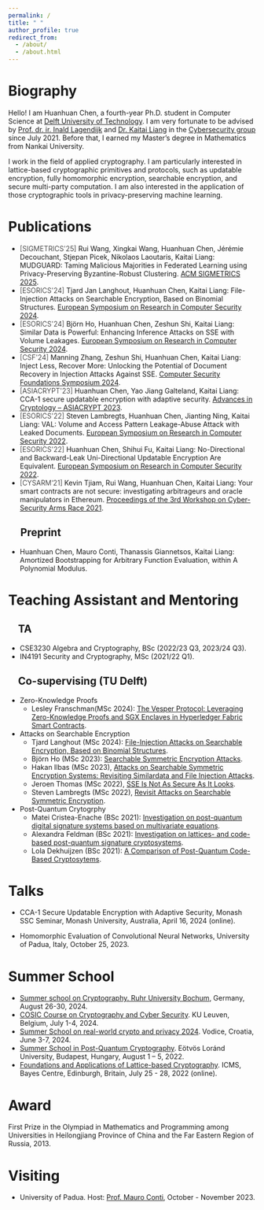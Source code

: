 ```yaml
---
permalink: /
title: " "
author_profile: true
redirect_from: 
  - /about/
  - /about.html
---
```


Biography
======

Hello! I am Huanhuan Chen, a fourth-year Ph.D. student in Computer Science at [Delft University of Technology](https://www.tudelft.nl/en/). I am very fortunate to be advised by [Prof. dr. ir. Inald Lagendijk](https://www.tudelft.nl/staff/r.l.lagendijk/) and [Dr. Kaitai Liang](https://sites.google.com/view/kaitailiang) in the [Cybersecurity group](https://www.tudelft.nl/ewi/over-de-faculteit/afdelingen/intelligent-systems/cybersecurity) since July 2021.  Before that, I earned my Master’s degree in Mathematics from Nankai University.


I work in the field of applied cryptography. I am particularly interested in lattice-based cryptographic primitives and protocols, such as updatable encryption, fully homomorphic encryption, searchable encryption, and secure multi-party computation. I am also interested in the application of those cryptographic tools in privacy-preserving machine learning.


Publications
======

* <span style="font-weight: 300;"> [SIGMETRICS'25] </span> Rui Wang, Xingkai Wang, Huanhuan Chen, Jérémie Decouchant, Stjepan Picek, Nikolaos Laoutaris, Kaitai Liang: MUDGUARD: Taming Malicious Majorities in Federated Learning using Privacy-Preserving Byzantine-Robust Clustering. [ACM SIGMETRICS 2025](https://dl.acm.org/doi/abs/10.1145/3700422).
* <span style="font-weight: 300;"> [ESORICS'24] </span> Tjard Jan Langhout, Huanhuan Chen, Kaitai Liang: File-Injection Attacks on Searchable Encryption, Based on Binomial Structures. [European Symposium on Research in Computer Security 2024](https://link.springer.com/chapter/10.1007/978-3-031-70896-1_21).
* <span style="font-weight: 300;"> [ESORICS'24]  </span> Björn Ho, Huanhuan Chen, Zeshun Shi, Kaitai Liang: Similar Data is Powerful: Enhancing Inference Attacks on SSE with Volume Leakages. [European Symposium on Research in Computer Security 2024](https://link.springer.com/chapter/10.1007/978-3-031-70903-6_6).
* <span style="font-weight: 300;"> [CSF'24]  </span> Manning Zhang, Zeshun Shi, Huanhuan Chen, Kaitai Liang: Inject Less, Recover More: Unlocking the Potential of Document Recovery in Injection Attacks Against SSE. [Computer Security Foundations Symposium 2024](https://www.computer.org/csdl/proceedings-article/csf/2024/620300a441/1W0eVXbBGsE).
* <span style="font-weight: 300;"> [ASIACRYPT'23]  </span>  Huanhuan Chen, Yao Jiang Galteland, Kaitai Liang: CCA-1 secure updatable encryption with adaptive security. [Advances in Cryptology – ASIACRYPT 2023](https://link.springer.com/chapter/10.1007/978-981-99-8733-7_12).
* <span style="font-weight: 300;"> [ESORICS'22]  </span> Steven Lambregts, Huanhuan Chen, Jianting Ning, Kaitai Liang: VAL: Volume and Access Pattern Leakage-Abuse Attack with Leaked Documents. [European Symposium on Research in Computer Security 2022](https://link.springer.com/chapter/10.1007/978-3-031-17140-6_32).
* <span style="font-weight: 300;"> [ESORICS'22]  </span> Huanhuan Chen, Shihui Fu, Kaitai Liang: No-Directional and Backward-Leak Uni-Directional Updatable Encryption Are Equivalent. [European Symposium on Research in Computer Security 2022](https://link.springer.com/chapter/10.1007/978-3-031-17140-6_19).
* <span style="font-weight: 300;"> [CYSARM‘21]  </span> Kevin Tjiam, Rui Wang, Huanhuan Chen, Kaitai Liang: Your smart contracts are not secure: investigating arbitrageurs and oracle manipulators in Ethereum. [Proceedings of the 3rd Workshop on Cyber-Security Arms Race 2021](https://dl.acm.org/doi/10.1145/3474374.3486916).

&nbsp;&nbsp;&nbsp;&nbsp; Preprint
------
* Huanhuan Chen, Mauro Conti, Thanassis Giannetsos, Kaitai Liang: Amortized Bootstrapping for Arbitrary Function Evaluation, within A Polynomial Modulus.

Teaching Assistant and Mentoring
======

&nbsp;&nbsp;&nbsp;&nbsp;TA
------
* CSE3230 Algebra and Cryptography, BSc (2022/23 Q3, 2023/24 Q3).
* IN4191 Security and Cryptography, MSc (2021/22 Q1).

&nbsp;&nbsp;&nbsp;&nbsp;Co-supervising (TU Delft)
------
* Zero-Knowledge Proofs 
   * Lesley Franschman(MSc 2024): [The Vesper Protocol: Leveraging Zero-Knowledge Proofs and SGX Enclaves in Hyperledger Fabric Smart Contracts](https://repository.tudelft.nl/record/uuid:24932463-ea3d-449e-b04f-03e381da80f3).
*  Attacks on Searchable Encryption 
   * Tjard Langhout (MSc 2024): [File-Injection Attacks on Searchable Encryption, Based on Binomial Structures](https://repository.tudelft.nl/record/uuid:4bac20f0-a41f-4788-ad0d-1cf853843185).
   * Björn Ho (MSc 2023): [Searchable Symmetric Encryption Attacks](https://repository.tudelft.nl/record/uuid:63c93189-3cee-48d3-b02b-26d79f063ef0).
   * Hakan Ilbas (MSc 2023), [Attacks on Searchable Symmetric Encryption Systems: Revisiting Similardata and File Injection Attacks](https://repository.tudelft.nl/record/uuid:dc12e46e-0a59-448e-9cef-14d76ed9ebb7).
   * Jeroen Thomas (MSc 2022), [SSE Is Not As Secure As It Looks](https://repository.tudelft.nl/record/uuid:180f1c51-6f6c-470f-a3ff-58e4c7c4efd3).
   * Steven Lambregts (MSc 2022), [Revisit Attacks on Searchable Symmetric Encryption](https://repository.tudelft.nl/record/uuid:ec72afb6-ad96-4357-94da-ad2c7bb2a6fd). 
*  Post-Quantum Crytogrphy
   * Matei Cristea-Enache (BSc 2021): [Investigation on post-quantum digital signature systems based on multivariate equations](https://repository.tudelft.nl/record/uuid:be8bd507-09e4-4b45-a137-aab96c5885cf).
   * Alexandra Feldman (BSc 2021): [Investigation on lattices- and code-based post-quantum signature cryptosystems](https://repository.tudelft.nl/record/uuid:411690d3-d879-4db5-ab77-a42eaf543417).
   * Lola Dekhuijzen (BSc 2021): [A Comparison of Post-Quantum Code-Based Cryptosytems](https://repository.tudelft.nl/record/uuid:32a102cb-bb48-4f95-8a80-c687700d0443).

Talks
======
* CCA-1 Secure Updatable Encryption with Adaptive Security, Monash SSC Seminar, Monash University, Australia, April 16, 2024 (online).

* Homomorphic Evaluation of Convolutional Neural Networks, University of Padua, Italy, October 25, 2023.

Summer School
======
* [Summer school on Cryptography. Ruhr University Bochum](https://hgi.rub.de/en/news/newsarchiv/hginews/summer-school-cryptb-it-2024-focus-on-cryptography), Germany, August 26-30, 2024.
* [COSIC Course on Cryptography and Cyber Security](https://www.esat.kuleuven.be/cosic/events/cosic-course/). KU Leuven, Belgium, July 1-4, 2024.
* [Summer School on real-world crypto and privacy 2024](https://summerschool-croatia.cs.ru.nl/2024/). Vodice, Croatia, June 3-7, 2024.
* [Summer School in Post-Quantum Cryptography](https://www.inf.elte.hu/en/content/summer-school-in-post-quantum-cryptography.e.1122). Eötvös Loránd University, Budapest, Hungary, August 1 – 5, 2022.
* [Foundations and Applications of Lattice-based Cryptography](https://www.icms.org.uk/workshops/2022/foundations-and-applications-lattice-based-cryptography). ICMS, Bayes Centre, Edinburgh, Britain, July 25 - 28, 2022 (online).

Award
======
First Prize in the Olympiad in Mathematics and Programming among Universities in
Heilongjiang Province of China and the Far Eastern Region of Russia, 2013.

Visiting
======
* University of Padua. Host: [Prof. Mauro Conti](https://www.math.unipd.it/~conti/), October - November 2023.